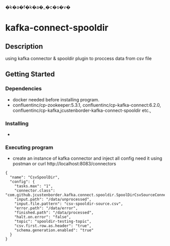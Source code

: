   �k�a�f�k�a�_�c�s�v�
# kafka-connect-spooldir


## Description

using kafka connector & spooldir plugin to proccess data from csv file

## Getting Started

### Dependencies

* docker needed before installing program.
* confluentinc/cp-zookeeper:5.3.1, confluentinc/cp-kafka-connect:6.2.0, confluentinc/cp-kafka,jcustenborder-kafka-connect-spooldir etc.,

### Installing

* 

### Executing program

* create an instance of kafka connector and inject all config need it 
using postman or curl http://localhost:8083/connectors
```
{ 
  "name": "CsvSpoolDir", 
  "config": { 
    "tasks.max": "1", 
    "connector.class": "com.github.jcustenborder.kafka.connect.spooldir.SpoolDirCsvSourceConnector", 
    "input.path": "/data/unprocessed", 
    "input.file.pattern": "csv-spooldir-source.csv", 
    "error.path": "/data/error", 
    "finished.path": "/data/processed", 
    "halt.on.error": "false", 
    "topic": "spooldir-testing-topic", 
    "csv.first.row.as.header": "true", 
    "schema.generation.enabled": "true" 
  } 
}
```

